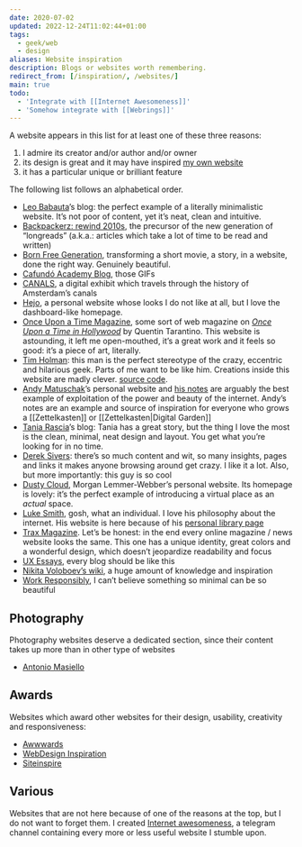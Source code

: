 ```yaml
---
date: 2020-07-02
updated: 2022-12-24T11:02:44+01:00
tags:
  - geek/web
  - design
aliases: Website inspiration
description: Blogs or websites worth remembering.
redirect_from: [/inspiration/, /websites/]
main: true
todo:
  - 'Integrate with [[Internet Awesomeness]]'
  - 'Somehow integrate with [[Webrings]]'
---
```

A website appears in this list for at least one of these three reasons:

1. I admire its creator and/or author and/or owner
2. its design is great and it may have inspired [my own website](https://tommi.space/home 'Tommi Space')
3. it has a particular unique or brilliant feature

The following list follows an alphabetical order.

- [Leo Babauta](https://leobabauta.com 'Leo Babauta')’s blog: the perfect example of a literally minimalistic website. It’s not poor of content, yet it’s neat, clean and intuitive.
- [Backpackerz: rewind 2010s](https://thebackpackerz.com/special/rewind/2010/ 'The Backpackerz - rewind 2010s'), the precursor of the new generation of “longreads” (a.k.a.: articles which take a lot of time to be read and written)
- [Born Free Generation](https://www.bornfreegeneration.com/), transforming a short movie, a story, in a website, done the right way. Genuinely beautiful.
- [Cafundó Academy Blog](https://cafundoestudio.com.br/blog/ ''), those GIFs
- [CANALS](https://canals-amsterdam.nl/ 'Amsterdam Canals'), a digital exhibit which travels through the history of Amsterdam’s canals
- [Hejo](https://hejo.org 'Hejo'), a personal website whose looks I do not like at all, but I love the dashboard-like homepage.
- [Once Upon a Time Magazine](https://www.onceuponatimemag.com 'Once Upon a Time Magazine'), some sort of web magazine on <cite>[Once Upon a Time in Hollywood](https://en.wikipedia.org/wiki/Once_Upon_a_Time_in_Hollywood 'Once Upon a Time in Hollywood - Wikipedia')</cite> by Quentin Tarantino. This website is astounding, it left me open-mouthed, it’s a great work and it feels so good: it’s a piece of art, literally.
- [Tim Holman](https://tholman.com 'Tim Holman'): this man is the perfect stereotype of the crazy, eccentric and hilarious geek. Parts of me want to be like him. Creations inside this website are madly clever. [source code](https://github.com/tholman/tholman-blog 'tholman.com source code on GitHub').
- [Andy Matuschak](https://andymatuschak.org 'Andy Matuschak')’s personal website and [his notes](https://notes.andymatuschak.org 'Andyʼs working notes') are arguably the best example of exploitation of the power and beauty of the internet. Andy’s notes are an example and source of inspiration for everyone who grows a [[Zettelkasten]] or [[Zettelkasten|Digital Garden]]
- [Tania Rascia](https://taniarascia.com)’s blog: Tania has a great story, but the thing I love the most is the clean, minimal, neat design and layout. You get what you’re looking for in no time.
- [Derek Sivers](https://sivers.org): there’s so much content and wit, so many insights, pages and links it makes anyone browsing around get crazy. I like it a lot. Also, but more importantly: this guy is so cool
- [Dusty Cloud](https://dustycloud.org 'Dusty Cloud'), Morgan Lemmer-Webber’s personal website. Its homepage is lovely: it’s the perfect example of introducing a virtual place as an *actual* space.
- [Luke Smith](https://lukesmith.xyz), gosh, what an individual. I love his philosophy about the internet. His website is here because of his [personal library page](https://lukesmith.xyz/library)
- [Trax Magazine](https://www.traxmag.com 'Trax Magazine'). Let’s be honest: in the end every online magazine / news website looks the same. This one has a unique identity, great colors and a wonderful design, which doesn’t jeopardize readability and focus
- [UX Essays](https://essays.uxdesign.cc/), every blog should be like this
- [Nikita Voloboev’s wiki](https://wiki.nikitavoloboev.xyz 'Nikita Voloboev'), a huge amount of knowledge and inspiration
- [Work Responsibly](https://www.workresponsibly.org/), I can’t believe something so minimal can be so beautiful

## Photography

Photography websites deserve a dedicated section, since their content takes up more than in other type of websites

- [Antonio Masiello](https://antoniomasiello.portfoliobox.net/ 'Antonio Masiello’s portfolio')

## Awards

Websites which award other websites for their design, usability, creativity and responsiveness:

- [Awwwards](https://www.awwwards.com/)
- [WebDesign Inspiration](https://www.webdesign-inspiration.com)
- [Siteinspire](https://www.siteinspire.com/)

## Various

Websites that are not here because of one of the reasons at the top, but I do not want to forget them. I created [Internet awesomeness](https://t.me/internet_awesomeness 'Internet Awesomeness on Telegram'), a telegram channel containing every more or less useful website I stumble upon.
